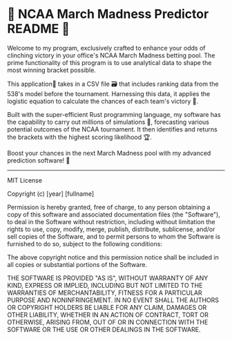 # 🏀 NCAA March Madness Predictor README 🏀

Welcome to my program, exclusively crafted to enhance your odds of clinching victory in your office's NCAA March Madness betting pool. The prime functionality of this program is to use analytical data to shape the most winning bracket possible.

This application📱 takes in a CSV file 🗃 that includes ranking data from the 538's model before the tournament. Harnessing this data, it applies the logistic equation to calculate the chances of each team's victory 🎯.

Built with the super-efficient Rust programming language, my software has the capability to carry out millions of simulations 🔄, forecasting various potential outcomes of the NCAA tournament. It then identifies and returns the brackets with the highest scoring likelihood 🏆.

Boost your chances in the next March Madness pool with my advanced prediction software! 🚀

----------------------------------------------------------------------------------------------------

MIT License

Copyright (c) [year] [fullname]

Permission is hereby granted, free of charge, to any person obtaining a copy
of this software and associated documentation files (the "Software"), to deal
in the Software without restriction, including without limitation the rights
to use, copy, modify, merge, publish, distribute, sublicense, and/or sell
copies of the Software, and to permit persons to whom the Software is
furnished to do so, subject to the following conditions:

The above copyright notice and this permission notice shall be included in all
copies or substantial portions of the Software.

THE SOFTWARE IS PROVIDED "AS IS", WITHOUT WARRANTY OF ANY KIND, EXPRESS OR
IMPLIED, INCLUDING BUT NOT LIMITED TO THE WARRANTIES OF MERCHANTABILITY,
FITNESS FOR A PARTICULAR PURPOSE AND NONINFRINGEMENT. IN NO EVENT SHALL THE
AUTHORS OR COPYRIGHT HOLDERS BE LIABLE FOR ANY CLAIM, DAMAGES OR OTHER
LIABILITY, WHETHER IN AN ACTION OF CONTRACT, TORT OR OTHERWISE, ARISING FROM,
OUT OF OR IN CONNECTION WITH THE SOFTWARE OR THE USE OR OTHER DEALINGS IN THE
SOFTWARE.
